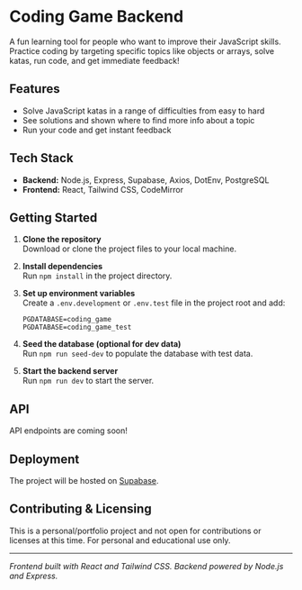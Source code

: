 # Coding Game Backend

A fun learning tool for people who want to improve their JavaScript skills. Practice coding by  targeting specific topics like objects or arrays, solve katas, run code, and get immediate feedback!

## Features

- Solve JavaScript katas in a range of difficulties from easy to hard
- See solutions and shown where to find more info about a topic
- Run your code and get instant feedback

## Tech Stack

- **Backend:** Node.js, Express, Supabase, Axios, DotEnv, PostgreSQL
- **Frontend:** React, Tailwind CSS, CodeMirror

## Getting Started

1. **Clone the repository**  
   Download or clone the project files to your local machine.

2. **Install dependencies**  
   Run `npm install` in the project directory.

3. **Set up environment variables**  
   Create a `.env.development` or `.env.test` file in the project root and add:
   ```
   PGDATABASE=coding_game
   PGDATABASE=coding_game_test
   ```

4. **Seed the database (optional for dev data)**  
   Run `npm run seed-dev` to populate the database with test data.

5. **Start the backend server**  
   Run `npm run dev` to start the server.

## API

API endpoints are coming soon!

## Deployment

The project will be hosted on [Supabase](https://supabase.com/).

## Contributing & Licensing

This is a personal/portfolio project and not open for contributions or licenses at this time. For personal and educational use only.

---

*Frontend built with React and Tailwind CSS. Backend powered by Node.js and Express.*
